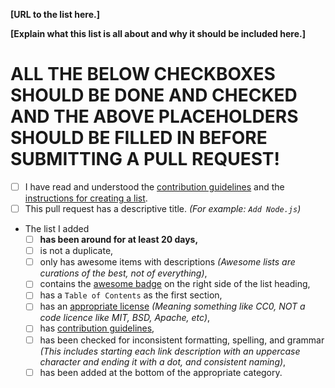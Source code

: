 <!-- Please fill in the **bold** fields and tick all applicable boxes by placing an "x" inside "[ ]". -->

**[URL to the list here.]**

**[Explain what this list is all about and why it should be included here.]**

# ALL THE BELOW CHECKBOXES SHOULD BE DONE AND CHECKED AND THE ABOVE PLACEHOLDERS SHOULD BE FILLED IN BEFORE SUBMITTING A PULL REQUEST!

- [ ] I have read and understood the [contribution guidelines](https://github.com/sindresorhus/awesome/blob/master/contributing.md) and the [instructions for creating a list](https://github.com/sindresorhus/awesome/blob/master/create-list.md).
- [ ] This pull request has a descriptive title. *(For example: `Add Node.js`)*
- The list I added
	- [ ] **has been around for at least 20 days,**
	- [ ] is not a duplicate,
	- [ ] only has awesome items with descriptions *(Awesome lists are curations of the best, not of everything)*,
	- [ ] contains the [awesome badge](https://github.com/sindresorhus/awesome/blob/master/awesome.md#awesome-badge) on the right side of the list heading,
	- [ ] has a `Table of Contents` as the first section,
	- [ ] has an [appropriate license](https://github.com/sindresorhus/awesome/blob/master/awesome.md#choose-an-appropriate-license) *(Meaning something like CC0, NOT a code licence like MIT, BSD, Apache, etc)*,
	- [ ] has [contribution guidelines](https://github.com/sindresorhus/awesome/blob/master/awesome.md#include-contribution-guidelines),
	- [ ] has been checked for inconsistent formatting, spelling, and grammar *(This includes starting each link description with an uppercase character and ending it with a dot, and consistent naming)*,
	- [ ] has been added at the bottom of the appropriate category.
